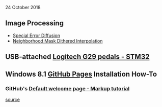 24 October 2018

## Image Processing
- [Special Error Diffusion](ImageProcessing/sped.html)
- [Neighborhood Mask Dithered Interpolation](ImageProcessing/NMDI.html)

## USB-attached [Logitech G29 pedals - STM32](https://blekenbleu.github.io/pedals/STM32)

## Windows 8.1 [GitHub Pages](https://blekenbleu.github.io/GitHubPages) Installation How-To

### GitHub's [Default welcome page - Markup tutorial](https://blekenbleu.github.io/Welcome)

[source](https://github.com/blekenbleu/blekenbleu.github.io)
